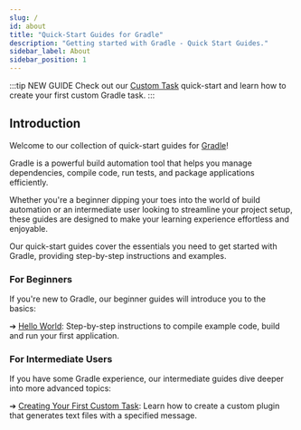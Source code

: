 ```yaml
---
slug: /
id: about
title: "Quick-Start Guides for Gradle"
description: "Getting started with Gradle - Quick Start Guides."
sidebar_label: About
sidebar_position: 1
---
```


:::tip NEW GUIDE
Check out our [Custom Task](./quick-start-guides/custom-task.md "Link to Custom Task Guide") quick-start and learn how to create your first custom Gradle task.
:::

## Introduction

Welcome to our collection of quick-start guides for [Gradle](https://gradle.org/ "Link to the website of Gradle")!<br />

Gradle is a powerful build automation tool that helps you manage dependencies, compile code, run tests, and package applications efficiently.

Whether you're a beginner dipping your toes into the world of build automation or an intermediate user looking to streamline your project setup,
these guides are designed to make your learning experience effortless and enjoyable.

Our quick-start guides cover the essentials you need to get started with Gradle, providing step-by-step instructions and examples.

### For Beginners

If you're new to Gradle, our beginner guides will introduce you to the basics:

➔ [Hello World](./quick-start-guides/hello-world.md "Link to Hello World Guide"): Step-by-step instructions to compile example code, build and run your first application.

### For Intermediate Users

If you have some Gradle experience, our intermediate guides dive deeper into more advanced topics:

➔ [Creating Your First Custom Task](./quick-start-guides/custom-task.md "Link to Custom Task Guide"): Learn how to create a custom plugin that generates text files with a specified message.
